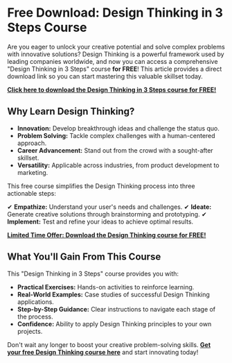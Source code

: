 # Free Download: Design Thinking in 3 Steps Course

Are you eager to unlock your creative potential and solve complex problems with innovative solutions? Design Thinking is a powerful framework used by leading companies worldwide, and now you can access a comprehensive "Design Thinking in 3 Steps" course **for FREE**! This article provides a direct download link so you can start mastering this valuable skillset today.

[**Click here to download the Design Thinking in 3 Steps course for FREE!**](https://udemywork.com/download-design-thinking-in-3-steps-course)

## Why Learn Design Thinking?

*   **Innovation:** Develop breakthrough ideas and challenge the status quo.
*   **Problem Solving:** Tackle complex challenges with a human-centered approach.
*   **Career Advancement:** Stand out from the crowd with a sought-after skillset.
*   **Versatility:** Applicable across industries, from product development to marketing.

This free course simplifies the Design Thinking process into three actionable steps:

✔ **Empathize:** Understand your user's needs and challenges.
✔ **Ideate:** Generate creative solutions through brainstorming and prototyping.
✔ **Implement:** Test and refine your ideas to achieve optimal results.

[**Limited Time Offer: Download the Design Thinking course for FREE!**](https://udemywork.com/download-design-thinking-in-3-steps-course)

## What You'll Gain From This Course

This "Design Thinking in 3 Steps" course provides you with:

*   **Practical Exercises:** Hands-on activities to reinforce learning.
*   **Real-World Examples:** Case studies of successful Design Thinking applications.
*   **Step-by-Step Guidance:** Clear instructions to navigate each stage of the process.
*   **Confidence:** Ability to apply Design Thinking principles to your own projects.

Don't wait any longer to boost your creative problem-solving skills. **[Get your free Design Thinking course here](https://udemywork.com/download-design-thinking-in-3-steps-course)** and start innovating today!
